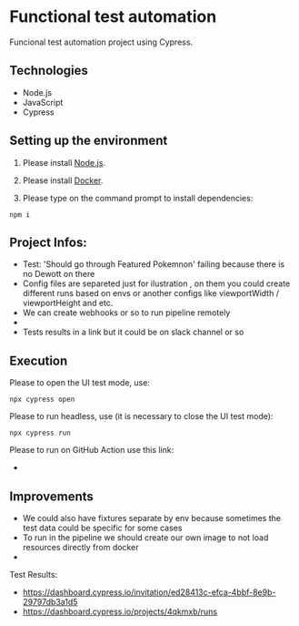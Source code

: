 # Functional test automation

Funcional test automation project using Cypress.

## Technologies 

- Node.js
- JavaScript
- Cypress

## Setting up the environment 

1. Please install [Node.js](https://nodejs.org/en/download/).

2. Please install [Docker](https://www.docker.com/get-started).

3. Please type on the command prompt to install dependencies:
```
npm i 
```

## Project Infos:

- Test: 'Should go through Featured Pokemnon'  failing because there is no Dewott on there
- Config files are separeted just for ilustration , on them you could create different runs based on envs or another configs like viewportWidth / viewportHeight and etc.
- We can create webhooks or so to run pipeline remotely
- 
- Tests results in a link but it could be on slack channel or so 


## Execution

Please to open the UI test mode, use: 
```
npx cypress open
```

Please to run headless, use (it is necessary to close the UI test mode): 
```
npx cypress run
```

Please to run on GitHub Action use this link:

- 

## Improvements

- We could also have fixtures separate by env because sometimes the test data could be specific for some cases
- To run in the pipeline we should create our own image to not load resources directly from docker 
- 

Test Results:

- https://dashboard.cypress.io/invitation/ed28413c-efca-4bbf-8e9b-29797db3a1d5
- https://dashboard.cypress.io/projects/4qkmxb/runs